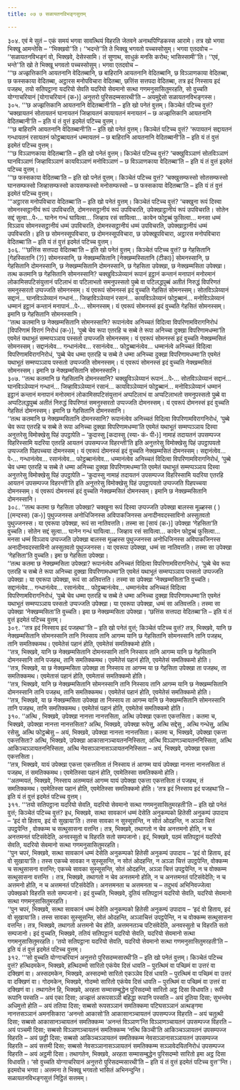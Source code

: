 ```yaml
---
title: ०७ ७ सळायतनविभङ्गसुत्तम्

---
```


३०४. एवं मे सुतं – एकं समयं भगवा सावत्थियं विहरति जेतवने अनाथपिण्डिकस्स आरामे। तत्र खो भगवा भिक्खू आमन्तेसि – ‘‘भिक्खवो’’ति। ‘‘भदन्ते’’ति ते भिक्खू भगवतो पच्चस्सोसुम्। भगवा एतदवोच – ‘‘सळायतनविभङ्गं वो, भिक्खवे, देसेस्सामि। तं सुणाथ, साधुकं मनसि करोथ; भासिस्सामी’’ति। ‘‘एवं, भन्ते’’ति खो ते भिक्खू भगवतो पच्चस्सोसुम्। भगवा एतदवोच –  
‘‘‘छ अज्झत्तिकानि आयतनानि वेदितब्बानि, छ बाहिरानि आयतनानि वेदितब्बानि, छ विञ्ञाणकाया वेदितब्बा, छ फस्सकाया वेदितब्बा, अट्ठारस मनोपविचारा वेदितब्बा, छत्तिंस सत्तपदा वेदितब्बा, तत्र इदं निस्साय इदं पजहथ, तयो सतिपट्ठाना यदरियो सेवति यदरियो सेवमानो सत्था गणमनुसासितुमरहति, सो वुच्चति योग्गाचरियानं [योगाचरियानं (क॰)] अनुत्तरो पुरिसदम्मसारथी’ति – अयमुद्देसो सळायतनविभङ्गस्स।  
३०५. ‘‘‘छ अज्झत्तिकानि आयतनानि वेदितब्बानी’ति – इति खो पनेतं वुत्तम्। किञ्चेतं पटिच्च वुत्तं? ‘चक्खायतनं सोतायतनं घानायतनं जिव्हायतनं कायायतनं मनायतनं – छ अज्झत्तिकानि आयतनानि वेदितब्बानी’ति – इति यं तं वुत्तं इदमेतं पटिच्च वुत्तम्।  
‘‘‘छ बाहिरानि आयतनानि वेदितब्बानी’ति – इति खो पनेतं वुत्तम्। किञ्चेतं पटिच्च वुत्तं? ‘रूपायतनं सद्दायतनं गन्धायतनं रसायतनं फोट्ठब्बायतनं धम्मायतनं – छ बाहिरानि आयतनानि वेदितब्बानी’ति – इति यं तं वुत्तं इदमेतं पटिच्च वुत्तम्।  
‘‘‘छ विञ्ञाणकाया वेदितब्बा’ति – इति खो पनेतं वुत्तम्। किञ्चेतं पटिच्च वुत्तं? ‘चक्खुविञ्ञाणं सोतविञ्ञाणं घानविञ्ञाणं जिव्हाविञ्ञाणं कायविञ्ञाणं मनोविञ्ञाणं – छ विञ्ञाणकाया वेदितब्बा’ति – इति यं तं वुत्तं इदमेतं पटिच्च वुत्तम्।  
‘‘‘छ फस्सकाया वेदितब्बा’ति – इति खो पनेतं वुत्तम्। किञ्चेतं पटिच्च वुत्तं? ‘चक्खुसम्फस्सो सोतसम्फस्सो घानसम्फस्सो जिव्हासम्फस्सो कायसम्फस्सो मनोसम्फस्सो – छ फस्सकाया वेदितब्बा’ति – इति यं तं वुत्तं इदमेतं पटिच्च वुत्तम्।  
‘‘‘अट्ठारस मनोपविचारा वेदितब्बा’ति – इति खो पनेतं वुत्तम्। किञ्चेतं पटिच्च वुत्तं? ‘चक्खुना रूपं दिस्वा सोमनस्सट्ठानीयं रूपं उपविचरति, दोमनस्सट्ठानीयं रूपं उपविचरति, उपेक्खाट्ठानीयं रूपं उपविचरति। सोतेन सद्दं सुत्वा…पे॰… घानेन गन्धं घायित्वा… जिव्हाय रसं सायित्वा… कायेन फोट्ठब्बं फुसित्वा… मनसा धम्मं विञ्ञाय सोमनस्सट्ठानीयं धम्मं उपविचरति, दोमनस्सट्ठानीयं धम्मं उपविचरति, उपेक्खाट्ठानीयं धम्मं उपविचरति। इति छ सोमनस्सूपविचारा, छ दोमनस्सूपविचारा, छ उपेक्खूपविचारा, अट्ठारस मनोपविचारा वेदितब्बा’ति – इति यं तं वुत्तं इदमेतं पटिच्च वुत्तम्।  
३०६. ‘‘‘छत्तिंस सत्तपदा वेदितब्बा’ति – इति खो पनेतं वुत्तम्। किञ्चेतं पटिच्च वुत्तं? छ गेहसितानि [गेहस्सितानि (?)] सोमनस्सानि, छ नेक्खम्मसितानि [नेक्खम्मस्सितानि (टीका)] सोमनस्सानि, छ गेहसितानि दोमनस्सानि, छ नेक्खम्मसितानि दोमनस्सानि, छ गेहसिता उपेक्खा, छ नेक्खम्मसिता उपेक्खा। तत्थ कतमानि छ गेहसितानि सोमनस्सानि? चक्खुविञ्ञेय्यानं रूपानं इट्ठानं कन्तानं मनापानं मनोरमानं लोकामिसपटिसंयुत्तानं पटिलाभं वा पटिलाभतो समनुपस्सतो पुब्बे वा पटिलद्धपुब्बं अतीतं निरुद्धं विपरिणतं समनुस्सरतो उप्पज्जति सोमनस्सम्। यं एवरूपं सोमनस्सं इदं वुच्चति गेहसितं सोमनस्सम्। सोतविञ्ञेय्यानं सद्दानं… घानविञ्ञेय्यानं गन्धानं… जिव्हाविञ्ञेय्यानं रसानं… कायविञ्ञेय्यानं फोट्ठब्बानं… मनोविञ्ञेय्यानं धम्मानं इट्ठानं कन्तानं मनापानं…पे॰… सोमनस्सम्। यं एवरूपं सोमनस्सं इदं वुच्चति गेहसितं सोमनस्सम्। इमानि छ गेहसितानि सोमनस्सानि।  
‘‘तत्थ कतमानि छ नेक्खम्मसितानि सोमनस्सानि? रूपानंत्वेव अनिच्चतं विदित्वा विपरिणामविरागनिरोधं [विपरिणामं विरागं निरोधं (क॰)], ‘पुब्बे चेव रूपा एतरहि च सब्बे ते रूपा अनिच्चा दुक्खा विपरिणामधम्मा’ति एवमेतं यथाभूतं सम्मप्पञ्ञाय पस्सतो उप्पज्जति सोमनस्सम्। यं एवरूपं सोमनस्सं इदं वुच्चति नेक्खम्मसितं सोमनस्सम्। सद्दानंत्वेव… गन्धानंत्वेव… रसानंत्वेव… फोट्ठब्बानंत्वेव… धम्मानंत्वे अनिच्चतं विदित्वा विपरिणामविरागनिरोधं, ‘पुब्बे चेव धम्मा एतरहि च सब्बे ते धम्मा अनिच्चा दुक्खा विपरिणामधम्मा’ति एवमेतं यथाभूतं सम्मप्पञ्ञाय पस्सतो उप्पज्जति सोमनस्सम्। यं एवरूपं सोमनस्सं इदं वुच्चति नेक्खम्मसितं सोमनस्सम्। इमानि छ नेक्खम्मसितानि सोमनस्सानि।  
३०७. ‘‘तत्थ कतमानि छ गेहसितानि दोमनस्सानि? चक्खुविञ्ञेय्यानं रूपानं…पे॰… सोतविञ्ञेय्यानं सद्दानं… घानविञ्ञेय्यानं गन्धानं… जिव्हाविञ्ञेय्यानं रसानं… कायविञ्ञेय्यानं फोट्ठब्बानं… मनोविञ्ञेय्यानं धम्मानं इट्ठानं कन्तानं मनापानं मनोरमानं लोकामिसपटिसंयुत्तानं अप्पटिलाभं वा अप्पटिलाभतो समनुपस्सतो पुब्बे वा अप्पटिलद्धपुब्बं अतीतं निरुद्धं विपरिणतं समनुस्सरतो उप्पज्जति दोमनस्सम्। यं एवरूपं दोमनस्सं इदं वुच्चति गेहसितं दोमनस्सम्। इमानि छ गेहसितानि दोमनस्सानि।  
‘‘तत्थ कतमानि छ नेक्खम्मसितानि दोमनस्सानि? रूपानंत्वेव अनिच्चतं विदित्वा विपरिणामविरागनिरोधं, ‘पुब्बे चेव रूपा एतरहि च सब्बे ते रूपा अनिच्चा दुक्खा विपरिणामधम्मा’ति एवमेतं यथाभूतं सम्मप्पञ्ञाय दिस्वा अनुत्तरेसु विमोक्खेसु पिहं उपट्ठापेति – ‘कुदास्सु [कदास्सु (स्या॰ कं॰ पी॰)] नामाहं तदायतनं उपसम्पज्ज विहरिस्सामि यदरिया एतरहि आयतनं उपसम्पज्ज विहरन्ती’ति इति अनुत्तरेसु विमोक्खेसु पिहं उपट्ठापयतो उप्पज्जति पिहपच्चया दोमनस्सम्। यं एवरूपं दोमनस्सं इदं वुच्चति नेक्खम्मसितं दोमनस्सम्। सद्दानंत्वेव…पे॰… गन्धानंत्वेव… रसानंत्वेव… फोट्ठब्बानंत्वेव… धम्मानंत्वेव अनिच्चतं विदित्वा विपरिणामविरागनिरोधं, ‘पुब्बे चेव धम्मा एतरहि च सब्बे ते धम्मा अनिच्चा दुक्खा विपरिणामधम्मा’ति एवमेतं यथाभूतं सम्मप्पञ्ञाय दिस्वा अनुत्तरेसु विमोक्खेसु पिहं उपट्ठापेति – ‘कुदास्सु नामाहं तदायतनं उपसम्पज्ज विहरिस्सामि यदरिया एतरहि आयतनं उपसम्पज्ज विहरन्ती’ति इति अनुत्तरेसु विमोक्खेसु पिहं उपट्ठापयतो उप्पज्जति पिहपच्चया दोमनस्सम्। यं एवरूपं दोमनस्सं इदं वुच्चति नेक्खम्मसितं दोमनस्सम्। इमानि छ नेक्खम्मसितानि दोमनस्सानि।  
३०८. ‘‘तत्थ कतमा छ गेहसिता उपेक्खा? चक्खुना रूपं दिस्वा उप्पज्जति उपेक्खा बालस्स मूळ्हस्स ( ) [(मन्दस्स) (क॰)] पुथुज्जनस्स अनोधिजिनस्स अविपाकजिनस्स अनादीनवदस्साविनो अस्सुतवतो पुथुज्जनस्स। या एवरूपा उपेक्खा, रूपं सा नातिवत्तति। तस्मा सा [सायं (क॰)] उपेक्खा ‘गेहसिता’ति वुच्चति। सोतेन सद्दं सुत्वा… घानेन गन्धं घायित्वा… जिव्हाय रसं सायित्वा… कायेन फोट्ठब्बं फुसित्वा… मनसा धम्मं विञ्ञाय उप्पज्जति उपेक्खा बालस्स मूळ्हस्स पुथुज्जनस्स अनोधिजिनस्स अविपाकजिनस्स अनादीनवदस्साविनो अस्सुतवतो पुथुज्जनस्स। या एवरूपा उपेक्खा, धम्मं सा नातिवत्तति। तस्मा सा उपेक्खा ‘गेहसिता’ति वुच्चति। इमा छ गेहसिता उपेक्खा।  
‘‘तत्थ कतमा छ नेक्खम्मसिता उपेक्खा? रूपानंत्वेव अनिच्चतं विदित्वा विपरिणामविरागनिरोधं, ‘पुब्बे चेव रूपा एतरहि च सब्बे ते रूपा अनिच्चा दुक्खा विपरिणामधम्मा’ति एवमेतं यथाभूतं सम्मप्पञ्ञाय पस्सतो उप्पज्जति उपेक्खा। या एवरूपा उपेक्खा, रूपं सा अतिवत्तति। तस्मा सा उपेक्खा ‘नेक्खम्मसिता’ति वुच्चति। सद्दानंत्वेव… गन्धानंत्वेव… रसानंत्वेव… फोट्ठब्बानंत्वेव… धम्मानंत्वेव अनिच्चतं विदित्वा विपरिणामविरागनिरोधं, ‘पुब्बे चेव धम्मा एतरहि च सब्बे ते धम्मा अनिच्चा दुक्खा विपरिणामधम्मा’ति एवमेतं यथाभूतं सम्मप्पञ्ञाय पस्सतो उप्पज्जति उपेक्खा। या एवरूपा उपेक्खा, धम्मं सा अतिवत्तति। तस्मा सा उपेक्खा ‘नेक्खम्मसिता’ति वुच्चति। इमा छ नेक्खम्मसिता उपेक्खा। ‘छत्तिंस सत्तपदा वेदितब्बा’ति – इति यं तं वुत्तं इदमेतं पटिच्च वुत्तम्।  
३०९. ‘‘तत्र इदं निस्साय इदं पजहथा’’ति – इति खो पनेतं वुत्तं; किञ्चेतं पटिच्च वुत्तं? तत्र, भिक्खवे, यानि छ नेक्खम्मसितानि सोमनस्सानि तानि निस्साय तानि आगम्म यानि छ गेहसितानि सोमनस्सानि तानि पजहथ, तानि समतिक्कमथ। एवमेतेसं पहानं होति, एवमेतेसं समतिक्कमो होति।  
‘‘तत्र, भिक्खवे, यानि छ नेक्खम्मसितानि दोमनस्सानि तानि निस्साय तानि आगम्म यानि छ गेहसितानि दोमनस्सानि तानि पजहथ, तानि समतिक्कमथ। एवमेतेसं पहानं होति, एवमेतेसं समतिक्कमो होति।  
‘‘तत्र, भिक्खवे, या छ नेक्खम्मसिता उपेक्खा ता निस्साय ता आगम्म या छ गेहसिता उपेक्खा ता पजहथ, ता समतिक्कमथ। एवमेतासं पहानं होति, एवमेतासं समतिक्कमो होति।  
‘‘तत्र, भिक्खवे, यानि छ नेक्खम्मसितानि सोमनस्सानि तानि निस्साय तानि आगम्म यानि छ नेक्खम्मसितानि दोमनस्सानि तानि पजहथ, तानि समतिक्कमथ। एवमेतेसं पहानं होति, एवमेतेसं समतिक्कमो होति।  
‘‘तत्र, भिक्खवे, या छ नेक्खम्मसिता उपेक्खा ता निस्साय ता आगम्म यानि छ नेक्खम्मसितानि सोमनस्सानि तानि पजहथ, तानि समतिक्कमथ। एवमेतेसं पहानं होति, एवमेतेसं समतिक्कमो होति।  
३१०. ‘‘अत्थि , भिक्खवे, उपेक्खा नानत्ता नानत्तसिता, अत्थि उपेक्खा एकत्ता एकत्तसिता। कतमा च, भिक्खवे, उपेक्खा नानत्ता नानत्तसिता? अत्थि, भिक्खवे, उपेक्खा रूपेसु, अत्थि सद्देसु , अत्थि गन्धेसु, अत्थि रसेसु, अत्थि फोट्ठब्बेसु – अयं, भिक्खवे, उपेक्खा नानत्ता नानत्तसिता। कतमा च, भिक्खवे, उपेक्खा एकत्ता एकत्तसिता? अत्थि, भिक्खवे, उपेक्खा आकासानञ्चायतननिस्सिता, अत्थि विञ्ञाणञ्चायतननिस्सिता, अत्थि आकिञ्चञ्ञायतननिस्सिता, अत्थि नेवसञ्ञानासञ्ञायतननिस्सिता – अयं, भिक्खवे, उपेक्खा एकत्ता एकत्तसिता।  
‘‘तत्र, भिक्खवे, यायं उपेक्खा एकत्ता एकत्तसिता तं निस्साय तं आगम्म यायं उपेक्खा नानत्ता नानत्तसिता तं पजहथ, तं समतिक्कमथ। एवमेतिस्सा पहानं होति, एवमेतिस्सा समतिक्कमो होति।  
‘‘अतम्मयतं, भिक्खवे, निस्साय अतम्मयतं आगम्म यायं उपेक्खा एकत्ता एकत्तसिता तं पजहथ, तं समतिक्कमथ। एवमेतिस्सा पहानं होति, एवमेतिस्सा समतिक्कमो होति। ‘तत्र इदं निस्साय इदं पजहथा’ति – इति यं तं वुत्तं इदमेतं पटिच्च वुत्तम्।  
३११. ‘‘‘तयो सतिपट्ठाना यदरियो सेवति, यदरियो सेवमानो सत्था गणमनुसासितुमरहती’ति – इति खो पनेतं वुत्तं; किञ्चेतं पटिच्च वुत्तं? इध, भिक्खवे, सत्था सावकानं धम्मं देसेति अनुकम्पको हितेसी अनुकम्पं उपादाय – ‘इदं वो हिताय, इदं वो सुखाया’ति। तस्स सावका न सुस्सूसन्ति, न सोतं ओदहन्ति, न अञ्ञा चित्तं उपट्ठपेन्ति , वोक्कम्म च सत्थुसासना वत्तन्ति। तत्र, भिक्खवे, तथागतो न चेव अनत्तमनो होति, न च अनत्तमनतं पटिसंवेदेति, अनवस्सुतो च विहरति सतो सम्पजानो। इदं, भिक्खवे, पठमं सतिपट्ठानं यदरियो सेवति, यदरियो सेवमानो सत्था गणमनुसासितुमरहति।  
‘‘पुन चपरं, भिक्खवे, सत्था सावकानं धम्मं देसेति अनुकम्पको हितेसी अनुकम्पं उपादाय – ‘इदं वो हिताय, इदं वो सुखाया’ति। तस्स एकच्चे सावका न सुस्सूसन्ति, न सोतं ओदहन्ति, न अञ्ञा चित्तं उपट्ठपेन्ति, वोक्कम्म च सत्थुसासना वत्तन्ति; एकच्चे सावका सुस्सूसन्ति, सोतं ओदहन्ति, अञ्ञा चित्तं उपट्ठपेन्ति, न च वोक्कम्म सत्थुसासना वत्तन्ति । तत्र, भिक्खवे, तथागतो न चेव अनत्तमनो होति, न च अनत्तमनतं पटिसंवेदेति; न च अत्तमनो होति, न च अत्तमनतं पटिसंवेदेति। अनत्तमनता च अत्तमनता च – तदुभयं अभिनिवज्जेत्वा उपेक्खको विहरति सतो सम्पजानो। इदं वुच्चति, भिक्खवे, दुतियं सतिपट्ठानं यदरियो सेवति, यदरियो सेवमानो सत्था गणमनुसासितुमरहति।  
‘‘पुन चपरं, भिक्खवे, सत्था सावकानं धम्मं देसेति अनुकम्पको हितेसी अनुकम्पं उपादाय – ‘इदं वो हिताय, इदं वो सुखाया’ति। तस्स सावका सुस्सूसन्ति, सोतं ओदहन्ति, अञ्ञाचित्तं उपट्ठपेन्ति, न च वोक्कम्म सत्थुसासना वत्तन्ति। तत्र, भिक्खवे, तथागतो अत्तमनो चेव होति, अत्तमनतञ्च पटिसंवेदेति, अनवस्सुतो च विहरति सतो सम्पजानो। इदं वुच्चति, भिक्खवे, ततियं सतिपट्ठानं यदरियो सेवति, यदरियो सेवमानो सत्था गणमनुसासितुमरहति। ‘तयो सतिपट्ठाना यदरियो सेवति, यदरियो सेवमानो सत्था गणमनुसासितुमरहती’ति – इति यं तं वुत्तं इदमेतं पटिच्च वुत्तम्।  
३१२. ‘‘‘सो वुच्चति योग्गाचरियानं अनुत्तरो पुरिसदम्मसारथी’ति – इति खो पनेतं वुत्तम्। किञ्चेतं पटिच्च वुत्तं? हत्थिदमकेन, भिक्खवे, हत्थिदम्मो सारितो एकंयेव दिसं धावति – पुरत्थिमं वा पच्छिमं वा उत्तरं वा दक्खिणं वा। अस्सदमकेन, भिक्खवे, अस्सदम्मो सारितो एकञ्ञेव दिसं धावति – पुरत्थिमं वा पच्छिमं वा उत्तरं वा दक्खिणं वा। गोदमकेन, भिक्खवे, गोदम्मो सारितो एकंयेव दिसं धावति – पुरत्थिमं वा पच्छिमं वा उत्तरं वा दक्खिणं वा। तथागतेन हि, भिक्खवे, अरहता सम्मासम्बुद्धेन पुरिसदम्मो सारितो अट्ठ दिसा विधावति। रूपी रूपानि पस्सति – अयं एका दिसा; अज्झत्तं अरूपसञ्ञी बहिद्धा रूपानि पस्सति – अयं दुतिया दिसा; सुभन्त्वेव अधिमुत्तो होति – अयं ततिया दिसा; सब्बसो रूपसञ्ञानं समतिक्कमा पटिघसञ्ञानं अत्थङ्गमा नानत्तसञ्ञानं अमनसिकारा ‘अनन्तो आकासो’ति आकासानञ्चायतनं उपसम्पज्ज विहरति – अयं चतुत्थी दिसा; सब्बसो आकासानञ्चायतनं समतिक्कम्म ‘अनन्तं विञ्ञाण’न्ति विञ्ञाणञ्चायतनं उपसम्पज्ज विहरति – अयं पञ्चमी दिसा; सब्बसो विञ्ञाणञ्चायतनं समतिक्कम्म ‘नत्थि किञ्ची’ति आकिञ्चञ्ञायतनं उपसम्पज्ज विहरति – अयं छट्ठी दिसा; सब्बसो आकिञ्चञ्ञायतनं समतिक्कम्म नेवसञ्ञानासञ्ञायतनं उपसम्पज्ज विहरति – अयं सत्तमी दिसा; सब्बसो नेवसञ्ञानासञ्ञायतनं समतिक्कम्म सञ्ञावेदयितनिरोधं उपसम्पज्ज विहरति – अयं अट्ठमी दिसा। तथागतेन, भिक्खवे, अरहता सम्मासम्बुद्धेन पुरिसदम्मो सारितो इमा अट्ठ दिसा विधावति। ‘सो वुच्चति योग्गाचरियानं अनुत्तरो पुरिसदम्मसारथी’ति – इति यं तं वुत्तं इदमेतं पटिच्च वुत्त’’न्ति।  
इदमवोच भगवा। अत्तमना ते भिक्खू भगवतो भासितं अभिनन्दुन्ति।  
सळायतनविभङ्गसुत्तं निट्ठितं सत्तमम्।  

